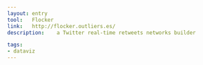 ```yaml
---
layout: entry
tool:	Flocker
link:	http://flocker.outliers.es/
description:	a Twitter real-time retweets networks builder

tags:
- dataviz
---
```

